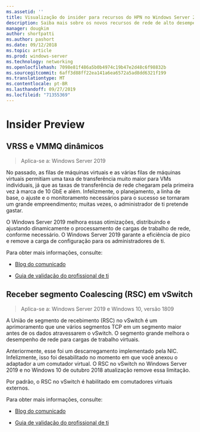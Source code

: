 ```yaml
---
ms.assetid: ''
title: Visualização do insider para recursos do HPN no Windows Server 2019
description: Saiba mais sobre os novos recursos de rede de alto desempenho no Windows Server 2019.
manager: dougkim
author: shortpatti
ms.author: pashort
ms.date: 09/12/2018
ms.topic: article
ms.prod: windows-server
ms.technology: networking
ms.openlocfilehash: 7098e81f486a5b0b4974c19b47e2d48c6f98832b
ms.sourcegitcommit: 6aff3d88ff22ea141a6ea6572a5ad8dd6321f199
ms.translationtype: MT
ms.contentlocale: pt-BR
ms.lasthandoff: 09/27/2019
ms.locfileid: "71355369"
---
```

# <a name="insider-preview"></a>Insider Preview


## <a name="dynamic-vrss-and-vmmq"></a>VRSS e VMMQ dinâmicos

>Aplica-se a: Windows Server 2019

No passado, as filas de máquinas virtuais e as várias filas de máquinas virtuais permitiam uma taxa de transferência muito maior para VMs individuais, já que as taxas de transferência de rede chegaram pela primeira vez à marca de 10 GbE e além. Infelizmente, o planejamento, a linha de base, o ajuste e o monitoramento necessários para o sucesso se tornaram um grande empreendimento; muitas vezes, o administrador de ti pretende gastar. 

O Windows Server 2019 melhora essas otimizações, distribuindo e ajustando dinamicamente o processamento de cargas de trabalho de rede, conforme necessário. O Windows Server 2019 garante a eficiência de pico e remove a carga de configuração para os administradores de ti.

Para obter mais informações, consulte:

-   [Blog do comunicado](https://blogs.technet.microsoft.com/networking/2018/08/22/netperf4vw/)

-   [Guia de validação do profissional de ti](https://aka.ms/DVMMQ-Validation)

## <a name="receive-segment-coalescing-rsc-in-the-vswitch"></a>Receber segmento Coalescing (RSC) em vSwitch

>Aplica-se a: Windows Server 2019 e Windows 10, versão 1809

A União de segmento de recebimento (RSC) no vSwitch é um aprimoramento que une vários segmentos TCP em um segmento maior antes de os dados atravessarem o vSwitch. O segmento grande melhora o desempenho de rede para cargas de trabalho virtuais.

Anteriormente, esse foi um descarregamento implementado pela NIC. Infelizmente, isso foi desabilitado no momento em que você anexou o adaptador a um comutador virtual. O RSC no vSwitch no Windows Server 2019 e no Windows 10 de outubro 2018 atualização remove essa limitação.

Por padrão, o RSC no vSwitch é habilitado em comutadores virtuais externos.

Para obter mais informações, consulte:

-  [Blog do comunicado](https://blogs.technet.microsoft.com/networking/2018/08/22/netperf4vw/)

-  [Guia de validação do profissional de ti](https://aka.ms/RSC-Validation)
